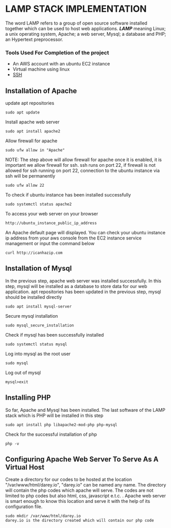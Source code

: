 # LAMP STACK IMPLEMENTATION
The word LAMP refers to a group of open source software installed together which can be used to host web applications.
***LAMP*** meaning Linux; a unix operating system, Apache; a web server, Mysql; a database and PHP; an Hypertext preprocessor.

### Tools Used For Completion of the project
- An AWS account with an ubuntu EC2 instance
- Virtual machine using linux
- [SSH](https://www.digitalocean.com/community/tutorials/how-to-set-up-ssh-keys-on-ubuntu-20-04)

## Installation of Apache
update apt repositories

    sudo apt update
Install apache web server

    sudo apt install apache2
Allow firewall for apache

    sudo ufw allow in "Apache"
NOTE: The step above will allow firewall for apache once it is enabled, it is important we allow firewall for ssh. ssh runs on port 22, if firewall is not allowed for ssh running on port 22, connection to the ubuntu instance via ssh will be permanently

    sudo ufw allow 22
    
To check if ubuntu instance has been installed successfully

    sudo systemctl status apache2

To access your web server on your browser

    http://ubuntu_instance_public_ip_address
An Apache default page will displayed. 
You can check your ubuntu instance ip address from your aws console from the EC2 instance service management or input the command below

    curl http://icanhazip.com

## Installation of Mysql

In the previous step, apache web server was installed successfully. In this step, mysql will be installed as a database to store data for our web application.
apt repositories has been updated in the previous step, mysql should be installed directly

    sudo apt install mysql-server
Secure mysql installation 

    sudo mysql_secure_installation
Check if mysql has been successfully installed

    sudo systemctl status mysql
Log into mysql as the root user

    sudo mysql
Log out of mysql

    mysql>exit

## Installing PHP

So far, Apache and Mysql has been installed. The last software of the LAMP stack which is PHP will be installed in this step

    sudo apt install php libapache2-mod-php php-mysql
Check for the successful installation of php

    php -v

## Configuring Apache Web Server To Serve As A Virtual Host 
Create a directory for our codes to be hosted at the location "/var/www/html/darey.io", "darey.io" can be named any name. The directory will contain the php codes which apache will serve. The codes are not limited to php codes but also html, css, javascript e.t.c. . Apache web server is smart enough to know this location and serve it with the help of its configuration file.

    sudo mkdir /var/www/html/darey.io
    darey.io is the directory created which will contain our php code

    
